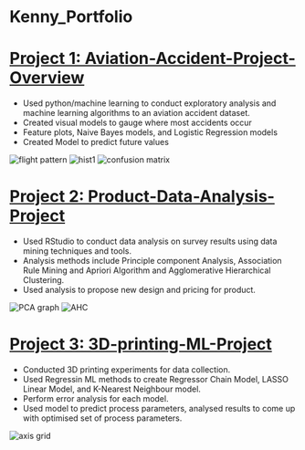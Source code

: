 # Kenny_Portfolio

# [Project 1: Aviation-Accident-Project-Overview](https://github.com/lamyijiekenny/Aviation-Accident-Project)
* Used python/machine learning to conduct exploratory analysis and machine learning algorithms to an aviation accident dataset.
* Created visual models to gauge where most accidents occur
* Feature plots, Naive Bayes models, and Logistic Regression models 
* Created Model to predict future values

![flight pattern](https://user-images.githubusercontent.com/81230680/159574875-9f86d53e-3ffc-48b1-80b3-1598a728b6c7.png)
![hist1](https://user-images.githubusercontent.com/81230680/159574888-91c37b48-67ac-4ad2-aea6-6b196840efdd.jpg)
![confusion matrix](https://user-images.githubusercontent.com/81230680/159574905-1fd9c4c1-8be7-4d55-9638-4a8089e1e12d.png)




# [Project 2: Product-Data-Analysis-Project](https://github.com/lamyijiekenny/Product-Data-Analysis-Project)
* Used RStudio to conduct data analysis on survey results using data mining techniques and tools.
* Analysis methods include Principle component Analysis, Association Rule Mining and Apriori Algorithm and Agglomerative Hierarchical Clustering.
* Used analysis to propose new design and pricing for product.

![PCA graph](https://user-images.githubusercontent.com/81230680/159575763-827b77f0-88c2-4bb1-adc8-b9f6864a78ab.jpg)
![AHC](https://user-images.githubusercontent.com/81230680/159575766-6d295575-3568-4f72-ada8-aaff1fdbd94d.png)



# [Project 3: 3D-printing-ML-Project](https://github.com/lamyijiekenny/3D-printing-ML-Project)
* Conducted 3D printing experiments for data collection.
* Used Regressin ML methods to create Regressor Chain Model, LASSO Linear Model, and K-Nearest Neighbour model.
* Perform error analysis for each model.
* Used model to predict process parameters, analysed results to come up with optimised set of process parameters.

![axis grid](https://user-images.githubusercontent.com/81230680/159576570-ee3a190b-48e6-45e4-82f7-aded9142efdd.png)



